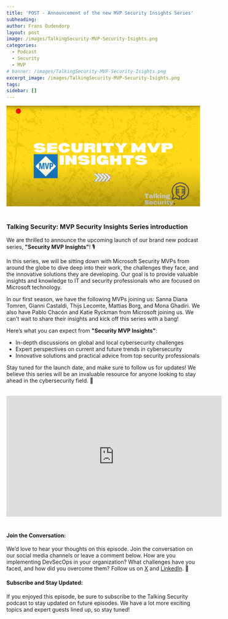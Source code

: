 ```yaml
---
title: 'POST - Announcement of the new MVP Security Insights Series'
subheading: 
author: Frans Oudendorp
layout: post
image: /images/TalkingSecurity-MVP-Security-Isights.png
categories:
  - Podcast
  - Security
  - MVP
# banner: /images/TalkingSecurity-MVP-Security-Isights.png
excerpt_image: /images/TalkingSecurity-MVP-Security-Isights.png
tags: 
sidebar: []
---
```


<div>
  <img width="600" src="/images/TalkingSecurity-MVP-Security-Isights.png" >
</div> <br>


### Talking Security: MVP Security Insights Series introduction

We are thrilled to announce the upcoming launch of our brand new podcast series, **"Security MVP Insights"**! 🎙️

In this series, we will be sitting down with Microsoft Security MVPs from around the globe to dive deep into their work, the challenges they face, and the innovative solutions they are developing. Our goal is to provide valuable insights and knowledge to IT and security professionals who are focused on Microsoft technology.

In our first season, we have the following MVPs joining us: Sanna Diana Tomren, Gianni Castaldi, Thijs Lecomte, Mattias Borg, and Mona Ghadiri. We also have Pablo Chacón and Katie Ryckman from Microsoft joining us. We can't wait to share their insights and kick off this series with a bang!

Here’s what you can expect from **"Security MVP Insights"**: 
  * In-depth discussions on global and local cybersecurity challenges 
  * Expert perspectives on current and future trends in cybersecurity 
  * Innovative solutions and practical advice from top security professionals

Stay tuned for the launch date, and make sure to follow us for updates! We believe this series will be an invaluable resource for anyone looking to stay ahead in the cybersecurity field. 🙌

<br>
<center>
<iframe width="560" height="315" src="https://www.youtube.com/embed/p27612S-MG4?si=hNuCYxpS3Y9w2lHl" title="YouTube video player" frameborder="0" allow="accelerometer; autoplay; clipboard-write; encrypted-media; gyroscope; picture-in-picture; web-share" referrerpolicy="strict-origin-when-cross-origin" allowfullscreen></iframe>
</center>
<br>

#### Join the Conversation:
We’d love to hear your thoughts on this episode. Join the conversation on our social media channels or leave a comment below. How are you implementing DevSecOps in your organization? What challenges have you faced, and how did you overcome them? Follow us on [X][twitter] and [LinkedIn][linkedin]. 👋

#### Subscribe and Stay Updated:
If you enjoyed this episode, be sure to subscribe to the Talking Security podcast to stay updated on future episodes. We have a lot more exciting topics and expert guests lined up, so stay tuned!











[spotify]: #
[apple-podcast]: #
[tunein-podcast]: #
[twitter]: https://twitter.com/SecurityTalking
[linkedin]: https://www.linkedin.com/company/talkingsecurity-podcast
[youtube]: https://www.youtube.com/@TalkingSecurity
[linkedin-frans]: https://www.linkedin.com/in/fransoudendorp/
[linkedin-pouyan]: https://www.linkedin.com/in/pkhabazi/



